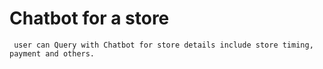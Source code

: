 # Chatbot for a store 

     user can Query with Chatbot for store details include store timing, payment and others.
     
     
 
 


